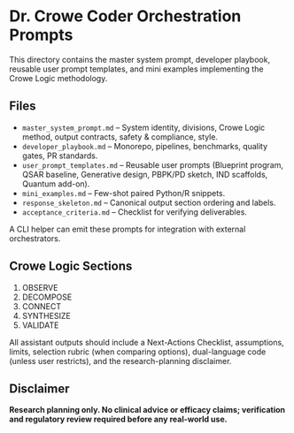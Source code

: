 # Dr. Crowe Coder Orchestration Prompts

This directory contains the master system prompt, developer playbook, reusable user prompt templates, and mini examples implementing the Crowe Logic methodology.

## Files

- `master_system_prompt.md` – System identity, divisions, Crowe Logic method, output contracts, safety & compliance, style.
- `developer_playbook.md` – Monorepo, pipelines, benchmarks, quality gates, PR standards.
- `user_prompt_templates.md` – Reusable user prompts (Blueprint program, QSAR baseline, Generative design, PBPK/PD sketch, IND scaffolds, Quantum add-on).
- `mini_examples.md` – Few-shot paired Python/R snippets.
 - `response_skeleton.md` – Canonical output section ordering and labels.
 - `acceptance_criteria.md` – Checklist for verifying deliverables.

A CLI helper can emit these prompts for integration with external orchestrators.

## Crowe Logic Sections
1. OBSERVE  
2. DECOMPOSE  
3. CONNECT  
4. SYNTHESIZE  
5. VALIDATE  

All assistant outputs should include a Next-Actions Checklist, assumptions, limits, selection rubric (when comparing options), dual-language code (unless user restricts), and the research-planning disclaimer.

## Disclaimer
**Research planning only. No clinical advice or efficacy claims; verification and regulatory review required before any real-world use.**
